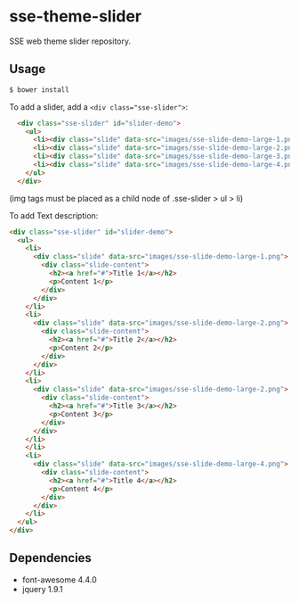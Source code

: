 # sse-theme-slider

SSE web theme slider repository.

## Usage

```bash
$ bower install
```

To add a slider, add a `<div class="sse-slider">`:
```html
  <div class="sse-slider" id="slider-demo">
    <ul>
      <li><div class="slide" data-src="images/sse-slide-demo-large-1.png"></div></li>
      <li><div class="slide" data-src="images/sse-slide-demo-large-2.png"></div></li>
      <li><div class="slide" data-src="images/sse-slide-demo-large-3.png"></div></li>
      <li><div class="slide" data-src="images/sse-slide-demo-large-4.png"></div></li>
    </ul>
  </div>
```
(img tags must be placed as a child node of .sse-slider > ul > li)


To add Text description:
```html
<div class="sse-slider" id="slider-demo">
  <ul>
    <li>
      <div class="slide" data-src="images/sse-slide-demo-large-1.png">
        <div class="slide-content">
          <h2><a href="#">Title 1</a></h2>
          <p>Content 1</p>
        </div>
      </div>
    </li>
    <li>
      <div class="slide" data-src="images/sse-slide-demo-large-2.png">
        <div class="slide-content">
          <h2><a href="#">Title 2</a></h2>
          <p>Content 2</p>
        </div>
      </div>
    </li>
    <li>
      <div class="slide" data-src="images/sse-slide-demo-large-2.png">
        <div class="slide-content">
          <h2><a href="#">Title 3</a></h2>
          <p>Content 3</p>
        </div>
      </div>
    </li>
    </li>
    <li>
      <div class="slide" data-src="images/sse-slide-demo-large-4.png">
        <div class="slide-content">
          <h2><a href="#">Title 4</a></h2>
          <p>Content 4</p>
        </div>
      </div>
    </li>
  </ul>
</div>
```

## Dependencies

- font-awesome 4.4.0
- jquery 1.9.1
